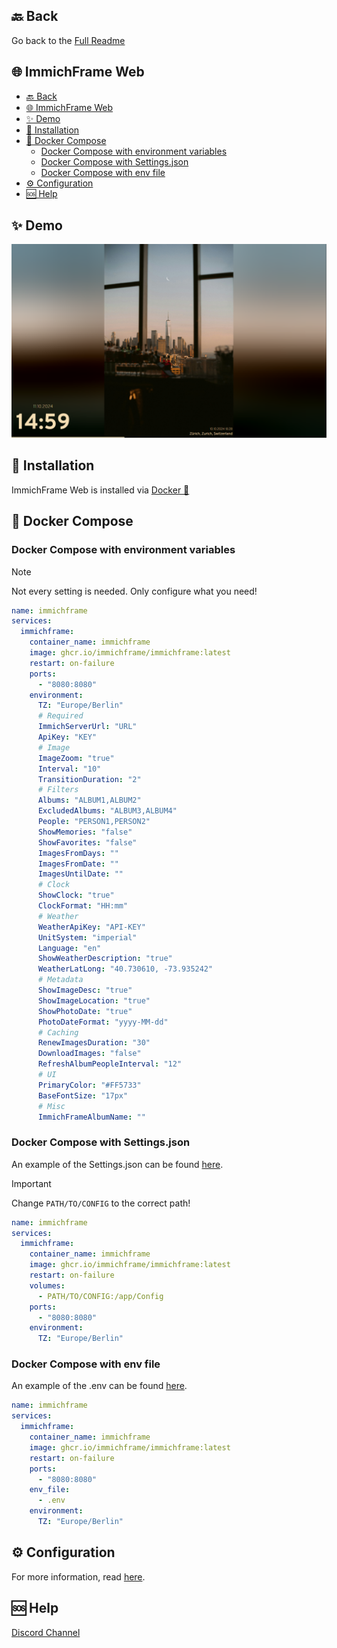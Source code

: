## 🔙 Back
Go back to the [Full Readme](/README.md)

## 🌐 ImmichFrame Web
- [🔙 Back](#-back)
- [🌐 ImmichFrame Web](#-immichframe-web)
- [✨ Demo](#-demo)
- [🔧 Installation](#-installation)
- [🐋 Docker Compose](#-docker-compose)
  - [Docker Compose with environment variables](#docker-compose-with-environment-variables)
  - [Docker Compose with Settings.json](#docker-compose-with-settingsjson)
  - [Docker Compose with env file](#docker-compose-with-env-file)
- [⚙️ Configuration](#️-configuration)
- [🆘 Help](#-help)

## ✨ Demo
![ImmichFrame Web](/design/demo/web_demo.png)

## 🔧 Installation
ImmichFrame Web is installed via [Docker 🐋](#-docker-compose)

## 🐋 Docker Compose
### Docker Compose with environment variables

> [!NOTE]  
> Not every setting is needed. Only configure what you need!

```yaml
name: immichframe
services:
  immichframe:
    container_name: immichframe
    image: ghcr.io/immichframe/immichframe:latest
    restart: on-failure
    ports:
      - "8080:8080"
    environment:
      TZ: "Europe/Berlin"
      # Required
      ImmichServerUrl: "URL"
      ApiKey: "KEY"
      # Image
      ImageZoom: "true"  
      Interval: "10"
      TransitionDuration: "2"
      # Filters
      Albums: "ALBUM1,ALBUM2"
      ExcludedAlbums: "ALBUM3,ALBUM4"
      People: "PERSON1,PERSON2"
      ShowMemories: "false"
      ShowFavorites: "false"
      ImagesFromDays: ""
      ImagesFromDate: ""
      ImagesUntilDate: ""
      # Clock
      ShowClock: "true"
      ClockFormat: "HH:mm"
      # Weather
      WeatherApiKey: "API-KEY"
      UnitSystem: "imperial"
      Language: "en"
      ShowWeatherDescription: "true"
      WeatherLatLong: "40.730610, -73.935242"
      # Metadata
      ShowImageDesc: "true"
      ShowImageLocation: "true"
      ShowPhotoDate: "true"
      PhotoDateFormat: "yyyy-MM-dd"
      # Caching
      RenewImagesDuration: "30"
      DownloadImages: "false"
      RefreshAlbumPeopleInterval: "12"
      # UI
      PrimaryColor: "#FF5733"
      BaseFontSize: "17px"
      # Misc
      ImmichFrameAlbumName: ""
```

### Docker Compose with Settings.json

An example of the Settings.json can be found [here](/docker/Settings.example.json).

> [!IMPORTANT]  
> Change `PATH/TO/CONFIG` to the correct path!

```yaml
name: immichframe
services:
  immichframe:
    container_name: immichframe
    image: ghcr.io/immichframe/immichframe:latest
    restart: on-failure
    volumes:
      - PATH/TO/CONFIG:/app/Config
    ports:
      - "8080:8080"
    environment:
      TZ: "Europe/Berlin"
```

### Docker Compose with env file

An example of the .env can be found [here](/docker/example.env).

```yaml
name: immichframe
services:
  immichframe:
    container_name: immichframe
    image: ghcr.io/immichframe/immichframe:latest
    restart: on-failure
    ports:
      - "8080:8080"
    env_file:
      - .env
    environment:
      TZ: "Europe/Berlin"
```

## ⚙️ Configuration

For more information, read [here](/README.md#configuration).

## 🆘 Help

[Discord Channel][support-url]


<!-- MARKDOWN LINKS & IMAGES -->
[support-url]: https://discord.com/channels/979116623879368755/1217843270244372480
